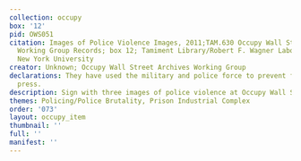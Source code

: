 ```yaml
---
collection: occupy
box: '12'
pid: OWS051
citation: Images of Police Violence Images, 2011;TAM.630 Occupy Wall Street Archives
  Working Group Records; box 12; Tamiment Library/Robert F. Wagner Labor Archives,
  New York University
creator: Unknown; Occupy Wall Street Archives Working Group
declarations: They have used the military and police force to prevent freedom of the
  press.
description: Sign with three images of police violence at Occupy Wall Street.
themes: Policing/Police Brutality, Prison Industrial Complex
order: '073'
layout: occupy_item
thumbnail: ''
full: ''
manifest: ''
---
```

